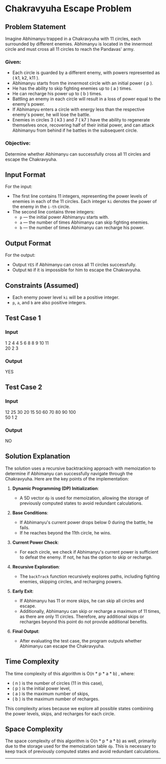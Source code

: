 # Chakravyuha Escape Problem

## Problem Statement

Imagine Abhimanyu trapped in a Chakravyuha with 11 circles, each surrounded by different enemies. Abhimanyu is located in the innermost circle and must cross all 11 circles to reach the Pandavas' army.

### Given:
- Each circle is guarded by a different enemy, with powers represented as \( k1, k2, k11 \).
- Abhimanyu starts from the innermost circle with an initial power \( p \).
- He has the ability to skip fighting enemies up to \( a \) times.
- He can recharge his power up to \( b \) times.
- Battling an enemy in each circle will result in a loss of power equal to the enemy's power.
- If Abhimanyu enters a circle with energy less than the respective enemy's power, he will lose the battle.
- Enemies in circles 3 \( k3 \) and 7 \( k7 \) have the ability to regenerate themselves once, recovering half of their initial power, and can attack Abhimanyu from behind if he battles in the subsequent circle.

### Objective:
Determine whether Abhimanyu can successfully cross all 11 circles and escape the Chakravyuha.

## Input Format

For the input:
- The first line contains 11 integers, representing the power levels of enemies in each of the 11 circles. Each integer `ki` denotes the power of the enemy in the `i-th` circle.
- The second line contains three integers:
  - `p` — the initial power Abhimanyu starts with.
  - `a` — the number of times Abhimanyu can skip fighting enemies.
  - `b` — the number of times Abhimanyu can recharge his power.

## Output Format

For the output:
- Output `YES` if Abhimanyu can cross all 11 circles successfully. 
- Output `NO` if it is impossible for him to escape the Chakravyuha.

## Constraints (Assumed)

- Each enemy power level `ki` will be a positive integer.
- `p`, `a`, and `b` are also positive integers.

## Test Case 1

### Input  
1 2 4 4 5 6 8 8 9 10 11  
20 2 3  

### Output  
YES  


## Test Case 2

### Input  
12 25 30 20 15 50 60 70 80 90 100  
50 1 2  

### Output
NO  


## Solution Explanation

The solution uses a recursive backtracking approach with memoization to determine if Abhimanyu can successfully navigate through the Chakravyuha. Here are the key points of the implementation:

1. **Dynamic Programming (DP) Initialization**: 
   - A 5D vector `dp` is used for memoization, allowing the storage of previously computed states to avoid redundant calculations.

2. **Base Conditions**:
   - If Abhimanyu's current power drops below 0 during the battle, he fails.
   - If he reaches beyond the 11th circle, he wins.

3. **Current Power Check**:
   - For each circle, we check if Abhimanyu's current power is sufficient to defeat the enemy. If not, he has the option to skip or recharge.

4. **Recursive Exploration**:
   - The `backTrack` function recursively explores paths, including fighting enemies, skipping circles, and recharging powers.

5. **Early Exit**:
   - If Abhimanyu has 11 or more skips, he can skip all circles and escape.
   - Additionally, Abhimanyu can skip or recharge a maximum of 11 times, as there are only 11 circles. Therefore, any additional skips or recharges beyond this point do not provide additional benefits.

6. **Final Output**:
   - After evaluating the test case, the program outputs whether Abhimanyu can escape the Chakravyuha.

## Time Complexity

The time complexity of this algorithm is O(n * p * a * b) , where:
- \( n \) is the number of circles (11 in this case),
- \( p \) is the initial power level,
- \( a \) is the maximum number of skips,
- \( b \) is the maximum number of recharges.

This complexity arises because we explore all possible states combining the power levels, skips, and recharges for each circle.

## Space Complexity

The space complexity of this algorithm is  O(n * p * a * b)  as well, primarily due to the storage used for the memoization table `dp`. This is necessary to keep track of previously computed states and avoid redundant calculations.

---
